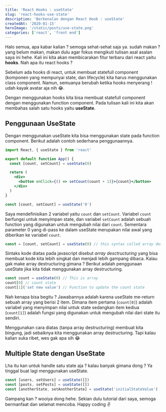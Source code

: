 ```yaml
---
title: 'React Hooks : useState'
slug: 'react-hooks-use-state'
description: 'Berkenalan dengan React Hook : useState'
createdAt: '2020-01-15'
heroImage: '/static/posts/use-state.png'
categories: ['react', 'front end']
---
```


Halo semua, apa kabar kalian ? semoga sehat-sehat saja ya. sudah makan ? yang belum makan, makan dulu agar fokus mengikuti tulisan asal asalan saya ini hehe. Kali ini kita akan membicarakan fitur terbaru dari react yaitu **hooks**. Nah apa itu react hooks ?

Sebelum ada hooks di react, untuk membuat statefull component (komponen yang mempunyai state, dan lifecycle) kita harus menggunakan class component. Namun, semuanya berubah ketika hooks menyerang ! udah kayak avatar aja nih 😂.

Dengan menggunakan hooks kita bisa membuat statefull component dengan menggunakan function component. Pada tulisan kali ini kita akan membahas salah satu hooks yaitu **useState**.

## Penggunaan UseState

Dengan menggunakan useState kita bisa menggunakan state pada function component. Berikut adalah contoh sederhana penggunaannya.

```jsx
import React, { useState } from 'react'

export default function App() {
  const [count, setCount] = useState(0)

  return (
    <div>
      <button onClick={() => setCount(count + 1)}>{count}</button>
    </div>
  )
}
```

```jsx
const [count, setCount] = useState('0')
```

Saya mendefinisikan 2 variabel yaitu `count` dan `setCount`. Variabel `count` berfungsi untuk menyimpan state, dan variabel `setCount` adalah sebuah function yang digunakan untuk mengubah nilai dari `count`. Sementara parameter 0 yang di-pass ke dalam useState merupakan nilai awal yang diberikan ke variabel `count`.

```jsx
const = [count, setCount] = useState(0) // this syntax called array destructuring
```

Sintaks kode diatas pada javascript disebut _array desctructuring_ yang bisa membuat kode kita lebih singkat dan menjadi lebih gampang dibaca. Kalau gak make array destructuring gimana ? Berikut adalah penggunaan useState jika kita tidak menggunakan array destructuring.

```jsx
const count = useState(0) // This is array
count[0] // count state
count[1]('set new value') // Function to update the count state
```

Nah kenapa bisa begitu ? Jawabannya adalah karena useState me-return sebuah array yang berisi 2 item. Dimana item pertama (`count[0]`) adalah variabel yang menyimpan nilai untuk state sedangkan item kediua (`count[1]`) adalah fungsi yang digunakan untuk mengubah nilai dari state itu sendiri.

Menggunakan cara diatas (tanpa array destructuring) membuat kita bingung, jadi sebaiknya kita menggunakan array destructuring. Tapi kalau kalian suka ribet, wes gak apa sih 😂

## Multiple State dengan UseState

Lha itu kan untuk handle satu state aja ? kalau banyak gimana dong ? Ya tinggal buat lagi menggunakan useState.

```jsx
const [users, setUsers] = useState([])
const [posts, setPosts] = useState([])
const [anotherState, setAnotherState] = useState('initialStateValue')
```

Gampang kan ? wooiya dong hehe. Sekian dulu tutorial dari saya, semoga bermanfaat dan selamat mencoba. Happy coding ✌️
